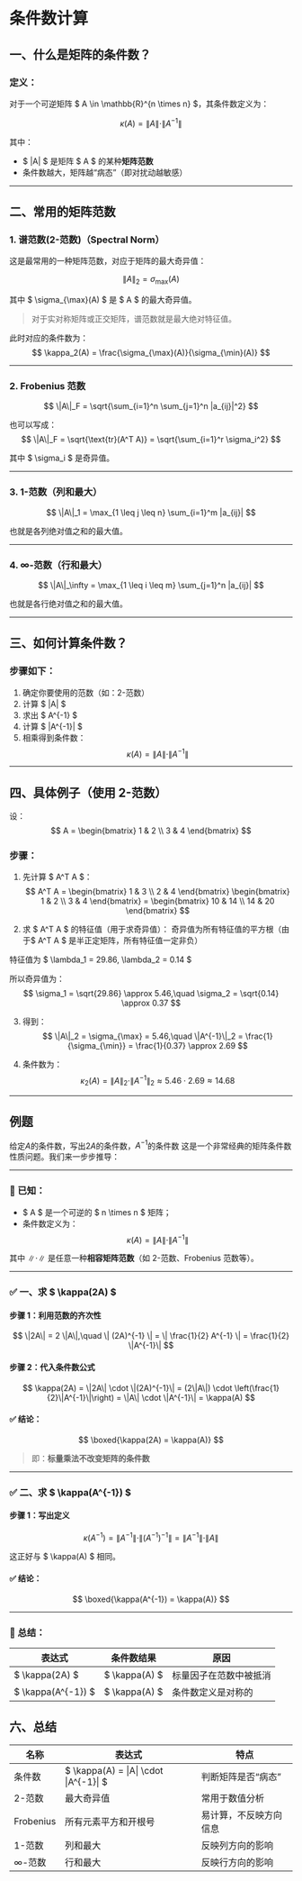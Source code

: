 # 条件数计算

## 一、什么是矩阵的条件数？

### 定义：

对于一个可逆矩阵 $ A \in \mathbb{R}^{n \times n} $，其条件数定义为：

$$
\kappa(A) = \|A\| \cdot \|A^{-1}\|
$$

其中：

- $ \|A\| $ 是矩阵 $ A $ 的某种**矩阵范数**
- 条件数越大，矩阵越“病态”（即对扰动越敏感）

---

## 二、常用的矩阵范数

### 1. **谱范数(2-范数)（Spectral Norm）**

这是最常用的一种矩阵范数，对应于矩阵的最大奇异值：

$$
\|A\|_2 = \sigma_{\max}(A)
$$

其中 $ \sigma_{\max}(A) $ 是 $ A $ 的最大奇异值。

> 对于实对称矩阵或正交矩阵，谱范数就是最大绝对特征值。

此时对应的条件数为：
$$
\kappa_2(A) = \frac{\sigma_{\max}(A)}{\sigma_{\min}(A)}
$$

---

### 2. **Frobenius 范数**

$$
\|A\|_F = \sqrt{\sum_{i=1}^n \sum_{j=1}^n |a_{ij}|^2}
$$

也可以写成：
$$
\|A\|_F = \sqrt{\text{tr}(A^T A)} = \sqrt{\sum_{i=1}^r \sigma_i^2}
$$

其中 $ \sigma_i $ 是奇异值。

---

### 3. **1-范数（列和最大）**

$$
\|A\|_1 = \max_{1 \leq j \leq n} \sum_{i=1}^m |a_{ij}|
$$

也就是各列绝对值之和的最大值。

---

### 4. **∞-范数（行和最大）**

$$
\|A\|_\infty = \max_{1 \leq i \leq m} \sum_{j=1}^n |a_{ij}|
$$

也就是各行绝对值之和的最大值。

---

## 三、如何计算条件数？

### 步骤如下：

1. 确定你要使用的范数（如：2-范数）
2. 计算 $ \|A\| $
3. 求出 $ A^{-1} $
4. 计算 $ \|A^{-1}\| $
5. 相乘得到条件数：  
   $$
   \kappa(A) = \|A\| \cdot \|A^{-1}\|
   $$

---

## 四、具体例子（使用 2-范数）

设：
$$
A = \begin{bmatrix}
1 & 2 \\
3 & 4
\end{bmatrix}
$$

### 步骤：

1. 先计算 $ A^T A $：
$$
A^T A = \begin{bmatrix}
1 & 3 \\
2 & 4
\end{bmatrix}
\begin{bmatrix}
1 & 2 \\
3 & 4
\end{bmatrix}
= \begin{bmatrix}
10 & 14 \\
14 & 20
\end{bmatrix}
$$

2. 求 $ A^T A $ 的特征值（用于求奇异值）：
奇异值为所有特征值的平方根（由于$ A^T A $ 是半正定矩阵，所有特征值一定非负）

特征值为 $ \lambda_1 = 29.86, \lambda_2 = 0.14 $

所以奇异值为：
$$
\sigma_1 = \sqrt{29.86} \approx 5.46,\quad \sigma_2 = \sqrt{0.14} \approx 0.37
$$

3. 得到：
$$
\|A\|_2 = \sigma_{\max} = 5.46,\quad \|A^{-1}\|_2 = \frac{1}{\sigma_{\min}} = \frac{1}{0.37} \approx 2.69
$$

4. 条件数为：
$$
\kappa_2(A) = \|A\|_2 \cdot \|A^{-1}\|_2 \approx 5.46 \cdot 2.69 \approx 14.68
$$
---

## 例题
给定$A$的条件数，写出$2A$的条件数，$A^{-1}$的条件数
这是一个非常经典的矩阵条件数性质问题。我们来一步步推导：

---

### 📌 已知：
- $ A $ 是一个可逆的 $ n \times n $ 矩阵；
- 条件数定义为：  
  $$
  \kappa(A) = \|A\| \cdot \|A^{-1}\|
  $$

其中 $\|\cdot\|$ 是任意一种**相容矩阵范数**（如 2-范数、Frobenius 范数等）。

---

### ✅ 一、求 $ \kappa(2A) $

#### 步骤 1：利用范数的齐次性

$$
\|2A\| = 2 \|A\|,\quad \| (2A)^{-1} \| = \| \frac{1}{2} A^{-1} \| = \frac{1}{2} \|A^{-1}\|
$$

#### 步骤 2：代入条件数公式

$$
\kappa(2A) = \|2A\| \cdot \|(2A)^{-1}\| = (2\|A\|) \cdot \left(\frac{1}{2}\|A^{-1}\|\right) = \|A\| \cdot \|A^{-1}\| = \kappa(A)
$$

#### ✅ 结论：

$$
\boxed{\kappa(2A) = \kappa(A)}
$$

> 即：**标量乘法不改变矩阵的条件数**

---

### ✅ 二、求 $ \kappa(A^{-1}) $

#### 步骤 1：写出定义

$$
\kappa(A^{-1}) = \|A^{-1}\| \cdot \|(A^{-1})^{-1}\| = \|A^{-1}\| \cdot \|A\|
$$

这正好与 $ \kappa(A) $ 相同。

#### ✅ 结论：

$$
\boxed{\kappa(A^{-1}) = \kappa(A)}
$$

---

### 🧠 总结：

| 表达式         | 条件数结果       | 原因 |
|----------------|------------------|------|
| $ \kappa(2A) $   | $ \kappa(A) $     | 标量因子在范数中被抵消 |
| $ \kappa(A^{-1}) $ | $ \kappa(A) $     | 条件数定义是对称的 |



## 六、总结

| 名称       | 表达式                          | 特点                             |
|------------|----------------------------------|----------------------------------|
| 条件数     | $ \kappa(A) = \|A\| \cdot \|A^{-1}\| $ | 判断矩阵是否“病态”               |
| 2-范数     | 最大奇异值                      | 常用于数值分析                   |
| Frobenius  | 所有元素平方和开根号            | 易计算，不反映方向信息           |
| 1-范数     | 列和最大                        | 反映列方向的影响                 |
| ∞-范数     | 行和最大                        | 反映行方向的影响                 |